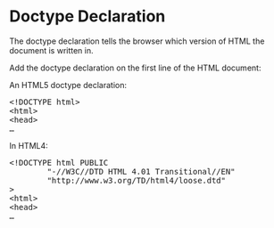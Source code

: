 # Doctype Declaration

The doctype declaration tells the browser which version of HTML the document is written in.

Add the doctype declaration on the first line of the HTML document:

An HTML5 doctype declaration:

<pre>
<span class="highlight">&lt;!DOCTYPE html&gt;</span>
&lt;html&gt;
&lt;head&gt;
&#8230;
</pre>

In HTML4:

<pre>
<span class="highlight">&lt;!DOCTYPE html PUBLIC
&#9;"-//W3C//DTD HTML 4.01 Transitional//EN"
&#9;"http://www.w3.org/TD/html4/loose.dtd"
&gt;</span>
&lt;html&gt;
&lt;head&gt;
&#8230;
</pre>